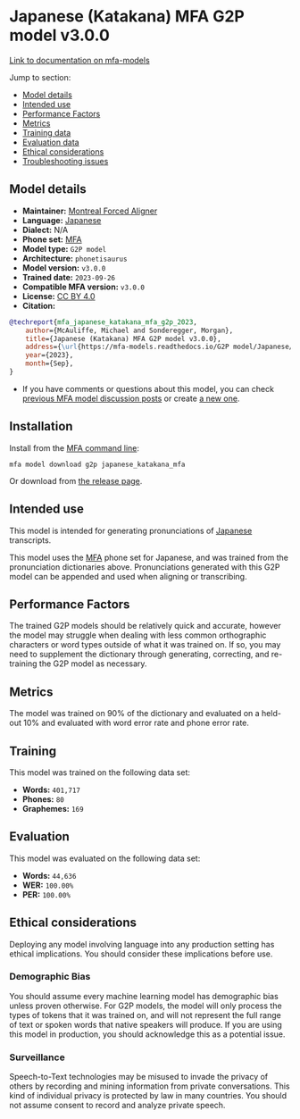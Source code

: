 # Japanese (Katakana) MFA G2P model v3.0.0

[Link to documentation on mfa-models](https://mfa-models.readthedocs.io/en/main/g2p/japanese_katakana_mfa.html)

Jump to section:

- [Model details](#model-details)
- [Intended use](#intended-use)
- [Performance Factors](#performance-factors)
- [Metrics](#metrics)
- [Training data](#training-data)
- [Evaluation data](#evaluation-data)
- [Ethical considerations](#ethical-considerations)
- [Troubleshooting issues](#troubleshooting-issues)

## Model details

- **Maintainer:** [Montreal Forced Aligner](https://montreal-forced-aligner.readthedocs.io/)
- **Language:** [Japanese](https://en.wikipedia.org/wiki/Japanese_language)
- **Dialect:** N/A
- **Phone set:** [MFA](https://mfa-models.readthedocs.io/en/refactor/mfa_phone_set.html#japanese)
- **Model type:** `G2P model`
- **Architecture:** `phonetisaurus`
- **Model version:** `v3.0.0`
- **Trained date:** `2023-09-26`
- **Compatible MFA version:** `v3.0.0`
- **License:** [CC BY 4.0](https://github.com/MontrealCorpusTools/mfa-models/tree/main/g2p/japanese/katakana_mfa/v3.0.0/LICENSE)
- **Citation:**

```bibtex
@techreport{mfa_japanese_katakana_mfa_g2p_2023,
	author={McAuliffe, Michael and Sonderegger, Morgan},
	title={Japanese (Katakana) MFA G2P model v3.0.0},
	address={\url{https://mfa-models.readthedocs.io/G2P model/Japanese/Japanese (Katakana) MFA G2P model v3_0_0.html}},
	year={2023},
	month={Sep},
}
```

- If you have comments or questions about this model, you can check [previous MFA model discussion posts](https://github.com/MontrealCorpusTools/mfa-models/discussions?discussions_q=Japanese+Katakana+MFA+G2P+model+v3.0.0) or create [a new one](https://github.com/MontrealCorpusTools/mfa-models/discussions/new).

## Installation

Install from the [MFA command line](https://montreal-forced-aligner.readthedocs.io/en/latest/user_guide/models/index.html):

```
mfa model download g2p japanese_katakana_mfa
```

Or download from [the release page](https://github.com/MontrealCorpusTools/mfa-models/releases/tag/g2p-japanese_katakana_mfa-v3.0.0).

## Intended use

This model is intended for generating pronunciations of [Japanese](https://en.wikipedia.org/wiki/Japanese_language) transcripts.

This model uses the [MFA](https://mfa-models.readthedocs.io/en/refactor/mfa_phone_set.html#japanese) phone set for Japanese, and was trained from the pronunciation dictionaries above. Pronunciations generated with this G2P model can be appended and used when aligning or transcribing.

## Performance Factors

The trained G2P models should be relatively quick and accurate, however the model may struggle when dealing with less common orthographic characters or word types outside of what it was trained on. If so, you may need to supplement the dictionary through generating, correcting, and re-training the G2P model as necessary.

## Metrics

The model was trained on 90% of the dictionary and evaluated on a held-out 10% and evaluated with word error rate and phone error rate.

## Training

This model was trained on the following data set:


* **Words:** `401,717`
* **Phones:** `80`
* **Graphemes:** `169`

## Evaluation

This model was evaluated on the following data set:


* **Words:** `44,636`
* **WER:** `100.00%`
* **PER:** `100.00%`

## Ethical considerations

Deploying any model involving language into any production setting has ethical implications. You should consider these implications before use.

### Demographic Bias

You should assume every machine learning model has demographic bias unless proven otherwise. For G2P models, the model will only process the types of tokens that it was trained on, and will not represent the full range of text or spoken words that native speakers will produce. If you are using this model in production, you should acknowledge this as a potential issue.

### Surveillance

Speech-to-Text technologies may be misused to invade the privacy of others by recording and mining information from private conversations. This kind of individual privacy is protected by law in many countries. You should not assume consent to record and analyze private speech.
